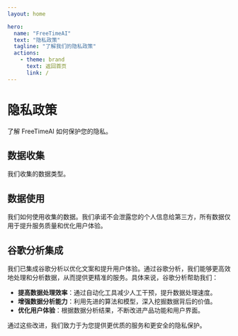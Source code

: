 ```yaml
---
layout: home

hero:
  name: "FreeTimeAI"
  text: "隐私政策"
  tagline: "了解我们的隐私政策"
  actions:
    - theme: brand
      text: 返回首页
      link: /
---
```


# 隐私政策

了解 FreeTimeAI 如何保护您的隐私。

## 数据收集

我们收集的数据类型。

## 数据使用

我们如何使用收集的数据。我们承诺不会泄露您的个人信息给第三方，所有数据仅用于提升服务质量和优化用户体验。

## 谷歌分析集成

我们已集成谷歌分析以优化文案和提升用户体验。通过谷歌分析，我们能够更高效地处理和分析数据，从而提供更精准的服务。具体来说，谷歌分析帮助我们：

- **提高数据处理效率**：通过自动化工具减少人工干预，提升数据处理速度。
- **增强数据分析能力**：利用先进的算法和模型，深入挖掘数据背后的价值。
- **优化用户体验**：根据数据分析结果，不断改进产品功能和用户界面。

通过这些改进，我们致力于为您提供更优质的服务和更安全的隐私保护。 